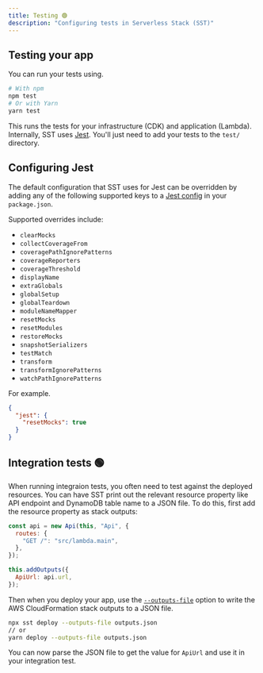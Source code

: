 ```yaml
---
title: Testing 🟢
description: "Configuring tests in Serverless Stack (SST)"
---
```


## Testing your app

You can run your tests using.

```bash
# With npm
npm test
# Or with Yarn
yarn test
```

This runs the tests for your infrastructure (CDK) and application (Lambda). Internally, SST uses [Jest](https://jestjs.io/). You'll just need to add your tests to the `test/` directory.

## Configuring Jest

The default configuration that SST uses for Jest can be overridden by adding any of the following supported keys to a [Jest config](https://jestjs.io/docs/configuration) in your `package.json`.

Supported overrides include:

- `clearMocks`
- `collectCoverageFrom`
- `coveragePathIgnorePatterns`
- `coverageReporters`
- `coverageThreshold`
- `displayName`
- `extraGlobals`
- `globalSetup`
- `globalTeardown`
- `moduleNameMapper`
- `resetMocks`
- `resetModules`
- `restoreMocks`
- `snapshotSerializers`
- `testMatch`
- `transform`
- `transformIgnorePatterns`
- `watchPathIgnorePatterns`

For example.

```json {3}
{
  "jest": {
    "resetMocks": true
  }
}
```

## Integration tests 🟢

When running integraion tests, you often need to test against the deployed resources. You can have SST print out the relevant resource property like API endpoint and DynamoDB table name to a JSON file. To do this, first add the resource property as stack outputs:

```js
const api = new Api(this, "Api", {
  routes: {
    "GET /": "src/lambda.main",
  },
});

this.addOutputs({
  ApiUrl: api.url,
});
```

Then when you deploy your app, use the [`--outputs-file`](https://docs.serverless-stack.com/packages/cli#deploy-stack) option to write the AWS CloudFormation stack outputs to a JSON file.

```bash
npx sst deploy --outputs-file outputs.json
// or
yarn deploy --outputs-file outputs.json
```

You can now parse the JSON file to get the value for `ApiUrl` and use it in your integration test.

